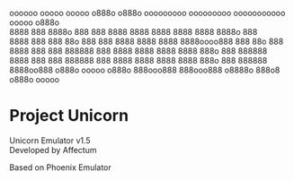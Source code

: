 oooooo  ooooo ooooo   o888o o888o  ooooooooo  ooooooooo  ooooooooooo  ooooo    o888o     
 8888    888   8888o   888   888  8888       8888   8888  8888    8888  8888o   888      
 8888    888   888 88o 888   888  8888       8888   8888  8888oooo888   888 88o 888       
 8888    888   888  888888   888  8888       8888   8888  8888  888o    888  888888         
 8888    888   888  888888   888  8888       8888   8888  8888  888o    888  888888       
  8888oo888   o888o  ooooo  o888o  888ooo888  888ooo888  o8888o  888o8 o888o  ooooo      
  
# Project Unicorn

Unicorn Emulator v1.5   
Developed by Affectum


Based on Phoenix Emulator
